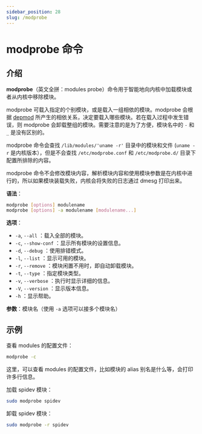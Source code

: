 ```yaml
---
sidebar_position: 28
slug: /modprobe
---
```


# modprobe 命令



## 介绍

**modprobe**（英文全拼：modules probe）命令用于智能地向内核中加载模块或者从内核中移除模块。

modprobe 可载入指定的个别模块，或是载入一组相依的模块。modprobe 会根据 [depmod](/linux-command/depmod) 所产生的相依关系，决定要载入哪些模块。若在载入过程中发生错误，则 modprobe 会卸载整组的模块。需要注意的是为了方便，模块名中的 `-` 和 `_` 是没有区别的。

modprobe 命令会查找 `/lib/modules/'uname -r'` 目录中的模块和文件 (`uname -r` 是内核版本），但是不会查找 `/etc/modprobe.conf` 和 `/etc/modprobe.d/` 目录下配置所排除的内容。

modprobe 命令不会修改模块内容，解析模块内容和使用模块参数是在内核中进行的，所以如果模块装载失败，内核会将失败的日志通过 dmesg 打印出来。

**语法**：

```bash
modprobe [options] modulename
modprobe [options] -a modulename [modulename...]
```

**选项**：

- `-a`, `--all` ：载入全部的模块。
- `-c`, `--show-conf` ：显示所有模块的设置信息。
- `-d`, `--debug` ：使用排错模式。
- `-l`, `--list` ：显示可用的模块。
- `-r`, `--remove` ：模块闲置不用时，即自动卸载模块。
- `-t`, `--type` ：指定模块类型。
- `-v`, `--verbose` ：执行时显示详细的信息。
- `-V`, `--version` ：显示版本信息。
- `-h` ：显示帮助。

**参数**：模块名（使用 `-a` 选项可以接多个模块名）



## 示例

查看 modules 的配置文件：

```bash
modprobe -c
```

这里，可以查看 modules 的配置文件，比如模块的 alias 别名是什么等，会打印许多行信息。

加载 spidev 模块：

```bash
sudo modprobe spidev
```

卸载 spidev 模块：

```bash
sudo modprobe -r spidev
```

